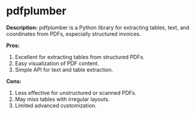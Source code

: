 # pdfplumber

**Description:**
pdfplumber is a Python library for extracting tables, text, and coordinates from PDFs, especially structured invoices.

**Pros:**
1. Excellent for extracting tables from structured PDFs.
2. Easy visualization of PDF content.
3. Simple API for text and table extraction.

**Cons:**
1. Less effective for unstructured or scanned PDFs.
2. May miss tables with irregular layouts.
3. Limited advanced customization.